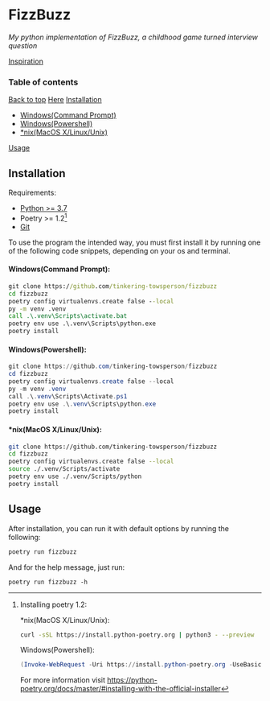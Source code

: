 # FizzBuzz
*My python implementation of FizzBuzz, a childhood game turned interview question*

[Inspiration](https://youtu.be/QPZ0pIK_wsc)

### Table of contents
[Back to top](#fizzbuzz)
[Here](#table-of-contents)
[Installation](#installation)
 - [Windows(Command Prompt)](#windowscommand-prompt)
 - [Windows(Powershell)](#windowspowershell)
 - [*nix(MacOS X/Linux/Unix)](#nixmacos-xlinuxunix)

[Usage](#usage)

## Installation

Requirements:
 - [Python >= 3.7](https://python.org/downloads/)
 - Poetry >= 1.2[^1]
 - [Git](https://git-scm.com)


To use the program the intended way, you must first install it by running one of the following code snippets, depending on your os and terminal.

#### Windows(Command Prompt):
```bat
git clone https://github.com/tinkering-towsperson/fizzbuzz
cd fizzbuzz
poetry config virtualenvs.create false --local
py -m venv .venv
call .\.venv\Scripts\activate.bat
poetry env use .\.venv\Scripts\python.exe
poetry install
```

#### Windows(Powershell):
```ps1
git clone https://github.com/tinkering-towsperson/fizzbuzz
cd fizzbuzz
poetry config virtualenvs.create false --local
py -m venv .venv
call .\.venv\Scripts\Activate.ps1
poetry env use .\.venv\Scripts\python.exe
poetry install
```

#### *nix(MacOS X/Linux/Unix):
```bash
git clone https://github.com/tinkering-towsperson/fizzbuzz
cd fizzbuzz
poetry config virtualenvs.create false --local
source ./.venv/Scripts/activate
poetry env use ./.venv/Scripts/python
poetry install
```

## Usage
After installation, you can run it with default options by running the following:
```bash
poetry run fizzbuzz
```
And for the help message, just run:
```
poetry run fizzbuzz -h
```

[^1]: Installing poetry 1.2:

	*nix(MacOS X/Linux/Unix):
	```bash
	curl -sSL https://install.python-poetry.org | python3 - --preview
	```
	Windows(Powershell):
	```ps1
	(Invoke-WebRequest -Uri https://install.python-poetry.org -UseBasicParsing).Content | py - --preview
	```
	For more information visit https://python-poetry.org/docs/master/#installing-with-the-official-installer
